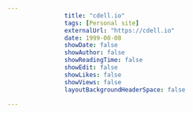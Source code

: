 ---
                title: "cdell.io"
                tags: [Personal site]
                externalUrl: "https://cdell.io"
                date: 1999-08-08
                showDate: false
                showAuthor: false
                showReadingTime: false
                showEdit: false
                showLikes: false
                showViews: false
                layoutBackgroundHeaderSpace: false
                ---
